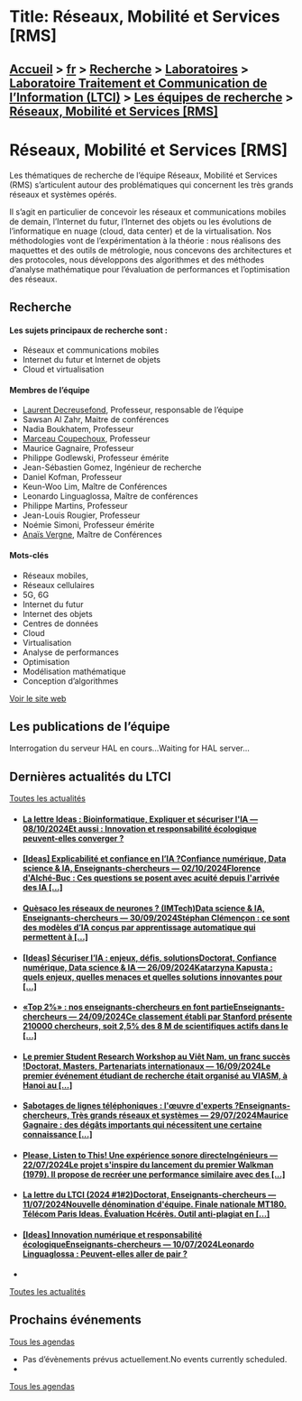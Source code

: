 # Title: Réseaux, Mobilité et Services [RMS]

## [Accueil](https://www.telecom-paris.fr "https://www.telecom-paris.fr") > [fr](https://www.telecom-paris.fr/fr "fr") > [Recherche](https://www.telecom-paris.fr/fr/recherche "Recherche") > [Laboratoires](https://www.telecom-paris.fr/fr/recherche/labos "Laboratoires") > [Laboratoire Traitement et Communication de l’Information (LTCI)](https://www.telecom-paris.fr/fr/recherche/labos/traitement-information-ltci "Laboratoire Traitement et Communication de l’Information \(LTCI\)") > [Les équipes de recherche](https://www.telecom-paris.fr/fr/recherche/labos/traitement-information-ltci/equipes "Les équipes de recherche") > [Réseaux, Mobilité et Services [RMS]](https://www.telecom-paris.fr/fr/recherche/labos/traitement-information-ltci/equipes/reseaux-mobilite-services)

[](https://www.telecom-paris.fr/fr/accueil)

# Réseaux, Mobilité et Services [RMS]

Les thématiques de recherche de l’équipe Réseaux, Mobilité et Services (RMS)
s’articulent autour des problématiques qui concernent les très grands réseaux
et systèmes opérés.

Il s’agit en particulier de concevoir les réseaux et communications mobiles de
demain, l’Internet du futur, l’Internet des objets ou les évolutions de
l’informatique en nuage (cloud, data center) et de la virtualisation. Nos
méthodologies vont de l’expérimentation à la théorie : nous réalisons des
maquettes et des outils de métrologie, nous concevons des architectures et des
protocoles, nous développons des algorithmes et des méthodes d’analyse
mathématique pour l’évaluation de performances et l’optimisation des réseaux.

## Recherche

#### Les sujets principaux de recherche sont :

  * Réseaux et communications mobiles
  * Internet du futur et Internet de objets
  * Cloud et virtualisation

#### Membres de l’équipe

  * [Laurent Decreusefond](https://www.telecom-paris.fr/laurent-decreusefond), Professeur, responsable de l’équipe
  * Sawsan Al Zahr, Maitre de conférences
  * Nadia Boukhatem, Professeur
  * [Marceau Coupechoux](https://www.telecom-paris.fr/marceau-coupechoux), Professeur
  * Maurice Gagnaire, Professeur
  * Philippe Godlewski, Professeur émérite
  * Jean-Sébastien Gomez, Ingénieur de recherche
  * Daniel Kofman, Professeur
  * Keun-Woo Lim, Maître de Conférences
  * Leonardo Linguaglossa, Maître de conférences
  * Philippe Martins, Professeur
  * Jean-Louis Rougier, Professeur
  * Noémie Simoni, Professeur émérite
  * [Anaïs Vergne](https://www.telecom-paris.fr/anais-vergne), Maître de Conférences

#### Mots-clés

  * Réseaux mobiles,
  * Réseaux cellulaires
  * 5G, 6G
  * Internet du futur
  * Internet des objets
  * Centres de données
  * Cloud
  * Virtualisation
  * Analyse de performances
  * Optimisation
  * Modélisation mathématique
  * Conception d’algorithmes

[Voir le site web](https://nms.telecom-paristech.fr/ "Voir le site web")

## Les publications de l’équipe

Interrogation du serveur HAL en cours...Waiting for HAL server...

## Dernières actualités du LTCI

[Toutes les actualités](https://www.telecom-paris.fr/news/newsroom "Toutes les
actualités")

  * #### [La lettre Ideas : Bioinformatique, Expliquer et sécuriser l'IA — 08/10/2024Et aussi : Innovation et responsabilité écologique peuvent-elles converger ?](https://www.telecom-paris.fr/?mailpoet_router&endpoint=view_in_browser&action=view&data=WzMyNiwiZjhhOTE2N2E5NzU5IiwwLDAsMCwxXQ "La lettre Ideas : Bioinformatique, Expliquer et sécuriser l'IA")
  * #### [[Ideas] Explicabilité et confiance en l’IA ?Confiance numérique, Data science & IA, Enseignants-chercheurs — 02/10/2024Florence d'Alché-Buc : Ces questions se posent avec acuité depuis l'arrivée des IA [...]](https://www.telecom-paris.fr/fr/ideas/explicabilite-confiance-intelligence-artificielle "\[Ideas\] Explicabilité et confiance en l’IA ?")
  * #### [Quèsaco les réseaux de neurones ? (IMTech)Data science & IA, Enseignants-chercheurs — 30/09/2024Stéphan Clémençon : ce sont des modèles d’IA conçus par apprentissage automatique qui permettent à [...]](https://www.telecom-paris.fr/reseaux-neurones-imtech "Quèsaco les réseaux de neurones ? \(IMTech\)")
  * #### [[Ideas] Sécuriser l’IA : enjeux, défis, solutionsDoctorat, Confiance numérique, Data science & IA — 26/09/2024Katarzyna Kapusta : quels enjeux, quelles menaces et quelles solutions innovantes pour [...]](https://www.telecom-paris.fr/fr/ideas/securiser-intelligence-artificielle "\[Ideas\] Sécuriser l’IA : enjeux, défis, solutions")
  * #### [«Top 2%» : nos enseignants-chercheurs en font partieEnseignants-chercheurs — 24/09/2024Ce classement établi par Stanford présente 210000 chercheurs, soit 2,5% des 8 M de scientifiques actifs dans le [...]](https://www.telecom-paris.fr/top-2p100-nos-enseignants-chercheurs "«Top 2%» : nos enseignants-chercheurs en font partie")
  * #### [Le premier Student Research Workshop au Viêt Nam, un franc succès !Doctorat, Masters, Partenariats internationaux — 16/09/2024Le premier événement étudiant de recherche était organisé au VIASM, à Hanoi au [...]](https://www.telecom-paris.fr/evenement-etudiant-recherche-viasm-vietnam "Le premier Student Research Workshop au Viêt Nam, un franc succès !")
  * #### [Sabotages de lignes téléphoniques : l'œuvre d'experts ?Enseignants-chercheurs, Très grands réseaux et systèmes — 29/07/2024Maurice Gagnaire : des dégâts importants qui nécessitent une certaine connaissance [...]](https://www.telecom-paris.fr/sabotages-lignes-telephoniques-maurice-gagnaire-europe-1 "Sabotages de lignes téléphoniques : l'œuvre d'experts ?")
  * #### [Please, Listen to This! Une expérience sonore directeIngénieurs — 22/07/2024Le projet s'inspire du lancement du premier Walkman (1979). Il propose de recréer une performance similaire avec des [...]](https://www.telecom-paris.fr/please-listen-experience-sonore-urbaine "Please, Listen to This! Une expérience sonore directe")
  * #### [La lettre du LTCI (2024 #1#2)Doctorat, Enseignants-chercheurs — 11/07/2024Nouvelle dénomination d'équipe. Finale nationale MT180. Télécom Paris Ideas. Évaluation Hcérès. Outil anti-plagiat en [...]](https://www.telecom-paris.fr/?mailpoet_router&endpoint=view_in_browser&action=view&data=WzMyNywiYjIzNjIxNjg4ZTA3IiwwLDAsMCwxXQ "La lettre du LTCI \(2024 #1#2\)")
  * #### [[Ideas] Innovation numérique et responsabilité écologiqueEnseignants-chercheurs — 10/07/2024Leonardo Linguaglossa : Peuvent-elles aller de pair ?](https://www.telecom-paris.fr/fr/ideas/innovation-numerique-responsabilite-ecologique "\[Ideas\] Innovation numérique et responsabilité écologique")
  * 

[Toutes les actualités](https://www.telecom-paris.fr/news/newsroom "Toutes les
actualités")

## Prochains événements

[Tous les agendas](https://www.telecom-paris.fr/news/agenda "Tous les
agendas")

  * Pas d’évènements prévus actuellement.No events currently scheduled.
  * 

[Tous les agendas](https://www.telecom-paris.fr/news/agenda "Tous les
agendas")

